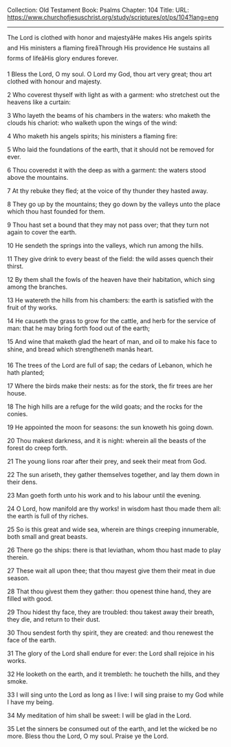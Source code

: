 Collection: Old Testament
Book: Psalms
Chapter: 104
Title: 
URL: https://www.churchofjesuschrist.org/study/scriptures/ot/ps/104?lang=eng

---

The Lord is clothed with honor and majestyâHe makes His angels spirits and His ministers a flaming fireâThrough His providence He sustains all forms of lifeâHis glory endures forever.

1 Bless the Lord, O my soul. O Lord my God, thou art very great; thou art clothed with honour and majesty.

2 Who coverest thyself with light as with a garment: who stretchest out the heavens like a curtain:

3 Who layeth the beams of his chambers in the waters: who maketh the clouds his chariot: who walketh upon the wings of the wind:

4 Who maketh his angels spirits; his ministers a flaming fire:

5 Who laid the foundations of the earth, that it should not be removed for ever.

6 Thou coveredst it with the deep as with a garment: the waters stood above the mountains.

7 At thy rebuke they fled; at the voice of thy thunder they hasted away.

8 They go up by the mountains; they go down by the valleys unto the place which thou hast founded for them.

9 Thou hast set a bound that they may not pass over; that they turn not again to cover the earth.

10 He sendeth the springs into the valleys, which run among the hills.

11 They give drink to every beast of the field: the wild asses quench their thirst.

12 By them shall the fowls of the heaven have their habitation, which sing among the branches.

13 He watereth the hills from his chambers: the earth is satisfied with the fruit of thy works.

14 He causeth the grass to grow for the cattle, and herb for the service of man: that he may bring forth food out of the earth;

15 And wine that maketh glad the heart of man, and oil to make his face to shine, and bread which strengtheneth manâs heart.

16 The trees of the Lord are full of sap; the cedars of Lebanon, which he hath planted;

17 Where the birds make their nests: as for the stork, the fir trees are her house.

18 The high hills are a refuge for the wild goats; and the rocks for the conies.

19 He appointed the moon for seasons: the sun knoweth his going down.

20 Thou makest darkness, and it is night: wherein all the beasts of the forest do creep forth.

21 The young lions roar after their prey, and seek their meat from God.

22 The sun ariseth, they gather themselves together, and lay them down in their dens.

23 Man goeth forth unto his work and to his labour until the evening.

24 O Lord, how manifold are thy works! in wisdom hast thou made them all: the earth is full of thy riches.

25 So is this great and wide sea, wherein are things creeping innumerable, both small and great beasts.

26 There go the ships: there is that leviathan, whom thou hast made to play therein.

27 These wait all upon thee; that thou mayest give them their meat in due season.

28 That thou givest them they gather: thou openest thine hand, they are filled with good.

29 Thou hidest thy face, they are troubled: thou takest away their breath, they die, and return to their dust.

30 Thou sendest forth thy spirit, they are created: and thou renewest the face of the earth.

31 The glory of the Lord shall endure for ever: the Lord shall rejoice in his works.

32 He looketh on the earth, and it trembleth: he toucheth the hills, and they smoke.

33 I will sing unto the Lord as long as I live: I will sing praise to my God while I have my being.

34 My meditation of him shall be sweet: I will be glad in the Lord.

35 Let the sinners be consumed out of the earth, and let the wicked be no more. Bless thou the Lord, O my soul. Praise ye the Lord.
